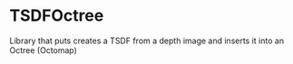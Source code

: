 TSDFOctree
==========

Library that puts creates a TSDF from a depth image and inserts it into an Octree (Octomap)
